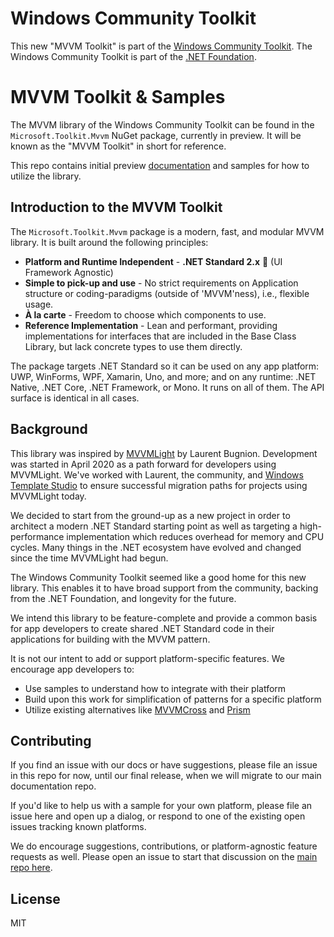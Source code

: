 # Windows Community Toolkit
This new "MVVM Toolkit" is part of the [Windows Community Toolkit](https://aka.ms/wct). The Windows Community Toolkit is part of the [.NET Foundation](https://dotnetfoundation.org/).

# MVVM Toolkit & Samples

The MVVM library of the Windows Community Toolkit can be found in the `Microsoft.Toolkit.Mvvm` NuGet package, currently in preview. It will be known as the "MVVM Toolkit" in short for reference.

This repo contains initial preview [documentation](docs/mvvm/Introduction.md) and samples for how to utilize the library.

## Introduction to the MVVM Toolkit

The `Microsoft.Toolkit.Mvvm` package is a modern, fast, and modular MVVM library. It is built around the following principles:

- **Platform and Runtime Independent** - **.NET Standard 2.x** 🚀 (UI Framework Agnostic)
- **Simple to pick-up and use** - No strict requirements on Application structure or coding-paradigms (outside of 'MVVM'ness), i.e., flexible usage.
- **À la carte** - Freedom to choose which components to use.
- **Reference Implementation** - Lean and performant, providing implementations for interfaces that are included in the Base Class Library, but lack concrete types to use them directly.

The package targets .NET Standard so it can be used on any app platform: UWP, WinForms, WPF, Xamarin, Uno, and more; and on any runtime: .NET Native, .NET Core, .NET Framework, or Mono. It runs on all of them. The API surface is identical in all cases.

## Background
This library was inspired by [MVVMLight](https://www.mvvmlight.net/) by Laurent Bugnion. Development was started in April 2020 as a path forward for developers using MVVMLight. We've worked with Laurent, the community, and [Windows Template Studio](https://aka.ms/wts) to ensure successful migration paths for projects using MVVMLight today.

We decided to start from the ground-up as a new project in order to architect a modern .NET Standard starting point as well as targeting a high-performance implementation which reduces overhead for memory and CPU cycles. Many things in the .NET ecosystem have evolved and changed since the time MVVMLight had begun.

The Windows Community Toolkit seemed like a good home for this new library. This enables it to have broad support from the community, backing from the .NET Foundation, and longevity for the future.

We intend this library to be feature-complete and provide a common basis for app developers to create shared .NET Standard code in their applications for building with the MVVM pattern.

It is not our intent to add or support platform-specific features. We encourage app developers to:

- Use samples to understand how to integrate with their platform
- Build upon this work for simplification of patterns for a specific platform
- Utilize existing alternatives like [MVVMCross](https://www.mvvmcross.com/) and [Prism](https://prismlibrary.com/)

## Contributing

If you find an issue with our docs or have suggestions, please file an issue in this repo for now, until our final release, when we will migrate to our main documentation repo.

If you'd like to help us with a sample for your own platform, please file an issue here and open up a dialog, or respond to one of the existing open issues tracking known platforms.

We do encourage suggestions, contributions, or platform-agnostic feature requests as well. Please open an issue to start that discussion on the [main repo here](https://github.com/windows-toolkit/WindowsCommunityToolkit).

## License

MIT
